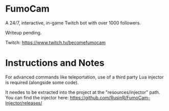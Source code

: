 # FumoCam
A 24/7, interactive, in-game Twitch bot with over 1000 followers.

Writeup pending.

Twitch: https://www.twitch.tv/becomefumocam

# Instructions and Notes
For advanced commands like teleportation, use of a third party Lua injector is required (alongside some code).

It needes to be extracted into the project at the "resources/injector" path. You can find the injector here: https://github.com/RusinR/FumoCam-Injector/releases/
